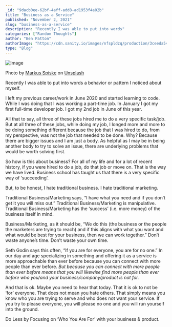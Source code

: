 ```yaml
---
_id: "9dacb0ee-62bf-4aff-add8-ad1953f4a02b"
title: "Business as a Service"
published: "November 2, 2021"
slug: "business-as-a-service"
description: "Recently I was able to put into words"
categories: ["Random Thoughts"]
author: "Ben Patton"
authorImage: "https://cdn.sanity.io/images/nfspldzq/production/3ceeda54221c7c0614ecc51f955c7be39a1da34e-512x512.jpg"
type: "Blog"
---
```


![image](https://cdn.sanity.io/images/nfspldzq/production/5eaa38fa70115f23a15397df610df43dfd79685e-1600x840.png?w=800)

Photo by [Markus Spiske](https://unsplash.com/@markusspiske?utm_source=medium&utm_medium=referral) on [Unsplash](https://unsplash.com?utm_source=medium&utm_medium=referral)

Recently I was able to put into words a behavior or pattern I noticed about myself.

I left my previous career/work in June 2020 and started learning to code. While I was doing that I was working a part-time job. In January I got my first full-time developer job. I got my 2nd job in June of this year.

All that to say, all three of these jobs hired me to do a very specific task/job. But at all three of these jobs, while doing my job, I longed more and more to be doing something different because the job that I was hired to do, from my perspective, was not the job that needed to be done. Why? Because there are bigger issues and I am just a body. As helpful as I may be in being another body to try to solve an issue, there are underlying problems that would be worth solving first.

So how is this about business? For all of my life and for a lot of recent history, if you were hired to do a job, do that job or move on. That is the way we have lived. Business school has taught us that there is a very specific way of ‘succeeding’.

But, to be honest, I hate traditional business. I hate traditional marketing.

Traditional Business/Marketing says, “I have what you need and if you don’t get it you will miss out.” Traditional Business/Marketing is manipulative. Traditional Business/Marketing has the ‘success’ (i.e. more money) of the business itself in mind.

Business/Marketing, as it should be, “We do this (the business or the people the marketers are trying to reach) and if this aligns with what you want and what would be best for your business, then we can work together.” Don’t waste anyone’s time. Don’t waste your own time.

Seth Godin says this often, “If you are for everyone, you are for no one.” In our day and age specializing in something and offering it as a service is more approachable than ever before because you can connect with more people than ever before. _But because you can connect with more people than ever before means that you will likewise find more people than ever before who you/and your business/company/product is not for._

And that is ok. Maybe you need to hear that today. That it is ok to not be ‘for’ everyone. That does not mean you hate others. That simply means you know who you are trying to serve and who does not want your service. If you try to please everyone, you will please no one and you will run yourself into the ground.

Do Less by Focusing on ‘Who You Are For’ with your business & product.
